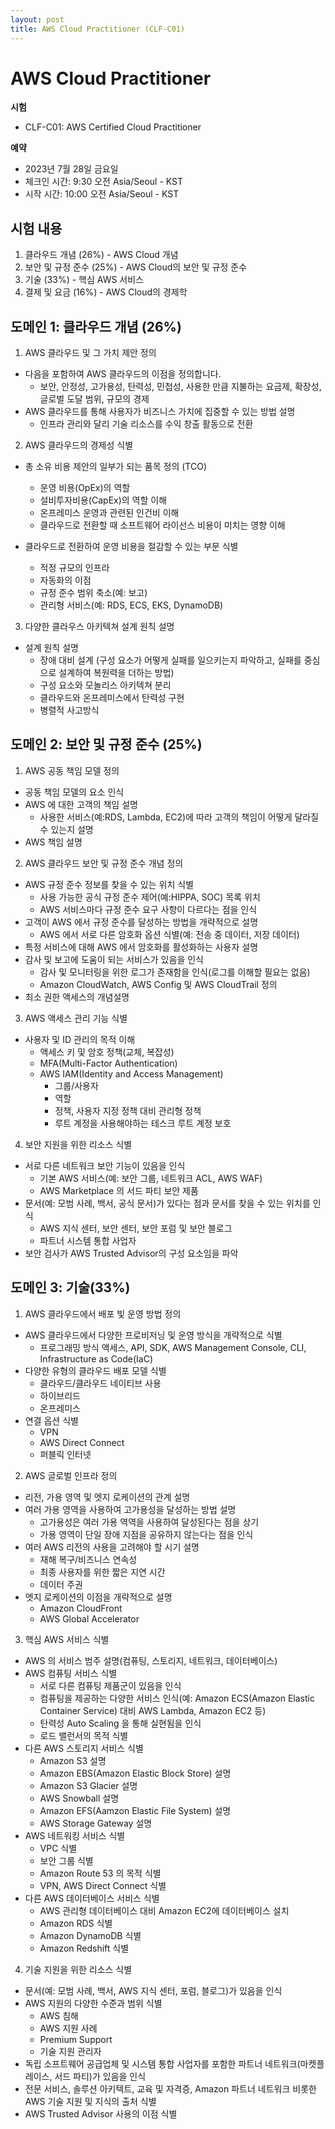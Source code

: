 ```yaml
---
layout: post
title: AWS Cloud Practitioner (CLF-C01)
---
```


# AWS Cloud Practitioner

**시험**
- CLF-C01: AWS Certified Cloud Practitioner

**예약** 
- 2023년 7월 28일 금요일
- 체크인 시간: 9:30 오전 Asia/Seoul - KST
- 시작 시간: 10:00 오전 Asia/Seoul - KST

## 시험 내용
1. 클라우드 개념 (26%) - AWS Cloud 개념
2. 보안 및 규정 준수 (25%) - AWS Cloud의 보안 및 규정 준수
3. 기술 (33%) - 핵심 AWS 서비스
4. 결제 및 요금 (16%) - AWS Cloud의 경제학


## 도메인 1: 클라우드 개념 (26%)
1. AWS 클라우드 및 그 가치 제안 정의
- 다음을 포함하여 AWS 클라우드의 이점을 정의합니다.
  - 보안, 안정성, 고가용성, 탄력성, 민첩성, 사용한 만큼 지불하는 요금제, 확장성, 글로벌 도달 범위, 규모의 경제
- AWS 클라우드를 통해 사용자가 비즈니스 가치에 집중할 수 있는 방법 설명
  - 인프라 관리와 달리 기술 리소스를 수익 창출 활동으로 전환

2. AWS 클라우드의 경제성 식별
- 총 소유 비용 제안의 일부가 되는 품목 정의 (TCO)
  - 운영 비용(OpEx)의 역할
  - 설비투자비용(CapEx)의 역할 이해
  - 온프레미스 운영과 관련된 인건비 이해
  - 클라우드로 전환할 때 소프트웨어 라이선스 비용이 미치는 영향 이해

- 클라우드로 전환하여 운영 비용을 절감할 수 있는 부문 식별
  - 적정 규모의 인프라
  - 자동화의 이점
  - 규정 준수 범위 축소(예: 보고)
  - 관리형 서비스(예: RDS, ECS, EKS, DynamoDB)

3. 다양한 클라우스 아키텍쳐 설계 원칙 설명
  - 설계 원칙 설명
    - 장애 대비 설계 (구성 요소가 어떻게 실패를 일으키는지 파악하고, 실패를 중심으로 설계하여 복원력을 더하는 방법)
    - 구성 요소와 모놀리스 아키텍쳐 분리
    - 클라우드와 온프레미스에서 탄력성 구현
    - 병렬적 사고방식


## 도메인 2: 보안 및 규정 준수 (25%)
1. AWS 공동 책임 모델 정의
- 공동 책임 모델의 요소 인식
- AWS 에 대한 고객의 책임 설명
  - 사용한 서비스(예:RDS, Lambda, EC2)에 따라 고객의 책임이 어떻게 달라질 수 있는지 설명
- AWS 책임 설명

2. AWS 클라우드 보안 및 규정 준수 개념 정의
- AWS 규정 준수 정보를 찾을 수 있는 위치 식별
  - 사용 가능한 공식 규정 준수 제어(예:HIPPA, SOC) 목록 위치
  - AWS 서비스마다 규정 준수 요구 사항이 다르다는 점을 인식
- 고객이 AWS 에서 규정 준수를 달성하는 방법을 개략적으로 설명
  - AWS 에서 서로 다른 암호화 옵션 식별(예: 전송 중 데이터, 저장 데이터)
- 특정 서비스에 대해 AWS 에서 암호화를 활성화하는 사용자 설명
- 감사 및 보고에 도움이 되는 서비스가 있음을 인식
  - 감사 및 모니터링을 위한 로그가 존재함을 인식(로그를 이해할 필요는 없음)
  - Amazon CloudWatch, AWS Config 및 AWS CloudTrail 정의
- 최소 권한 액세스의 개념설명

3. AWS 액세스 관리 기능 식별
- 사용자 및 ID 관리의 목적 이해
  - 액세스 키 및 암호 정책(교체, 복잡성)
  - MFA(Multi-Factor Authentication)
  - AWS IAM(Identity and Access Management)
    - 그룹/사용자
    - 역할
    - 정책, 사용자 지정 정책 대비 관리형 정책
    - 루트 계정을 사용해야하는 테스크 루트 계정 보호

4. 보안 지원을 위한 리소스 식별
- 서로 다른 네트워크 보안 기능이 있음을 인식
  - 기본 AWS 서비스(예: 보안 그룹, 네트워크 ACL, AWS WAF)
  - AWS Marketplace 의 서드 파티 보안 제품
- 문서(예: 모범 사례, 백서, 공식 문서)가 있다는 점과 문서를 찾을 수 있는 위치를 인식
  - AWS 지식 센터, 보안 센터, 보안 포럼 및 보안 블로그
  - 파트너 시스템 통합 사업자
- 보안 검사가 AWS Trusted Advisor의 구성 요소임을 파악


## 도메인 3: 기술(33%)
1. AWS 클라우드에서 배포 빛 운영 방법 정의
- AWS 클라우드에서 다양한 프로비저닝 및 운영 방식을 개략적으로 식별
  - 프로그래밍 방식 액세스, API, SDK, AWS Management Console, CLI, Infrastructure as Code(IaC)
- 다양한 유형의 클라우드 배포 모델 식별
  - 클라우드/클라우드 네이티브 사용
  - 하이브리드
  - 온프레미스
- 연결 옵션 식별
  - VPN
  - AWS Direct Connect
  - 퍼블릭 인터넷

2. AWS 글로벌 인프라 정의
- 리전, 가용 영역 및 엣지 로케이션의 관계 설명
- 여러 가용 영역을 사용하여 고가용성을 달성하는 방법 설명
  - 고가용성은 여러 가용 역역을 사용하여 달성된다는 점을 상기
  - 가용 영역이 단일 장애 지점을 공유하지 않는다는 점을 인식
- 여러 AWS 리전의 사용을 고려해야 할 시기 설명
  - 재해 복구/비즈니스 연속성
  - 최종 사용자를 위한 짧은 지연 시간
  - 데이터 주권
- 엣지 로케이션의 이점을 개략적으로 설명
  - Amazon CloudFront
  - AWS Global Accelerator

3. 핵심 AWS 서비스 식별
- AWS 의 서비스 범주 설명(컴퓨팅, 스토리지, 네트워크, 데이터베이스)
- AWS 컴퓨팅 서비스 식별
  - 서로 다른 컴퓨팅 제품군이 있음을 인식
  - 컴퓨팅을 제공하는 다양한 서비스 인식(예: Amazon ECS(Amazon Elastic Container Service) 대비 AWS Lambda, Amazon EC2 등)
  - 탄력성 Auto Scaling 을 통해 실현됨을 인식
  - 로드 밸런서의 목적 식별
- 다른 AWS 스토리지 서비스 식별
  - Amazon S3 설명
  - Amazon EBS(Amazon Elastic Block Store) 설명
  - Amazon S3 Glacier 설명
  - AWS Snowball 설명
  - Amazon EFS(Aamzon Elastic File System) 설명
  - AWS Storage Gateway 설명
- AWS 네트워킹 서비스 식별
  - VPC 식별
  - 보안 그룹 식별
  - Amazon Route 53 의 목적 식별
  - VPN, AWS Direct Connect 식별
- 다른 AWS 데이터베이스 서비스 식별
  - AWS 관리형 데이터베이스 대비 Amazon EC2에 데이터베이스 설치
  - Amazon RDS 식별
  - Amazon DynamoDB 식별
  - Amazon Redshift 식별

4. 기술 지원을 위한 리소스 식별
- 문서(예: 모범 사례, 백서, AWS 지식 센터, 포럼, 블로그)가 있음을 인식
- AWS 지원의 다양한 수준과 범위 식별
  - AWS 침해
  - AWS 지원 사례
  - Premium Support
  - 기술 지원 관리자
- 독립 소프트웨어 공급업체 및 시스템 통합 사업자를 포함한 파트너 네트워크(마켓플레이스, 서드 파티)가 있음을 인식
- 전문 서비스, 솔루션 아키텍트, 교육 및 자격증, Amazon 파트너 네트워크 비롯한 AWS 기술 지원 및 지식의 출처 식별
- AWS Trusted Advisor 사용의 이점 식별
